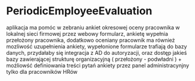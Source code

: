 # PeriodicEmployeeEvaluation
aplikacja ma pomóc w zebraniu ankiet okresowej oceny pracownika w lokalnej sieci firmowej przez webowy formularz,
ankietę wypełnia przełożony pracownika, dodatkowo oceniany pracownik ma również mozliwość uzupełnienia ankiety, wypełonione 
formularze trafiają do bazy danych, przydałaby się integracja z AD do autoryzacji, oraz dostęp jakieś bazy zawierającej
strukturę organizacyjną ( przełożony - podwładni ) + możliowść definiowania treści pytań ankiety przez panel administracynjny
tylko dla pracowników HRów
